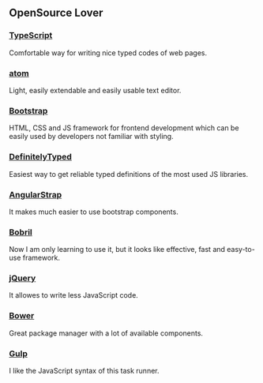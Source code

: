 ## OpenSource Lover

### [TypeScript](https://github.com/Microsoft/TypeScript)
Comfortable way for writing nice typed codes of web pages.

### [atom](https://github.com/atom/atom)
Light, easily extendable and easily usable text editor.

### [Bootstrap](https://github.com/twbs/bootstrap)
HTML, CSS and JS framework for frontend development which can be easily used by developers not familiar with styling. 

### [DefinitelyTyped](https://github.com/borisyankov/DefinitelyTyped)
Easiest way to get reliable typed definitions of the most used JS libraries.

### [AngularStrap](https://github.com/mgcrea/angular-strap)
It makes much easier to use bootstrap components.

### [Bobril](https://github.com/Bobris/Bobril)
Now I am only learning to use it, but it looks like effective, fast and easy-to-use framework.

### [jQuery](https://github.com/jquery/jquery)
It allowes to write less JavaScript code.

### [Bower](https://github.com/bower/bower)
Great package manager with a lot of available components.

### [Gulp](https://github.com/gulpjs/gulp)
I like the JavaScript syntax of this task runner.